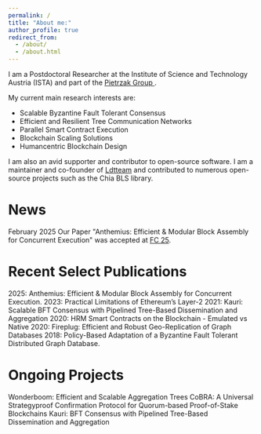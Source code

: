 ```yaml
---
permalink: /
title: "About me:"
author_profile: true
redirect_from: 
  - /about/
  - /about.html
---
```


I am a Postdoctoral Researcher at the Institute of Science and Technology Austria (ISTA) and part of the [Pietrzak Group
](https://ist.ac.at/de/forschung/pietrzak-gruppe/).

My current main research interests are:
- Scalable Byzantine Fault Tolerant Consensus
- Efficient and Resilient Tree Communication Networks
- Parallel Smart Contract Execution
- Blockchain Scaling Solutions
- Humancentric Blockchain Design

I am also an avid supporter and contributor to open-source software. I am a maintainer and co-founder of [Ldtteam](https://github.com/ldtteam) and contributed to numerous open-source projects such as the Chia BLS library.

News
======
February 2025 Our Paper "Anthemius: Efficient & Modular Block Assembly for Concurrent Execution" was accepted at [FC 25](https://fc25.ifca.ai/).

Recent Select Publications
======
2025: Anthemius: Efficient & Modular Block Assembly for Concurrent Execution.
2023: Practical Limitations of Ethereum’s Layer-2
2021: Kauri: Scalable BFT Consensus with Pipelined Tree-Based Dissemination and Aggregation
2020: HRM Smart Contracts on the Blockchain - Emulated vs Native
2020: Fireplug: Efficient and Robust Geo-Replication of Graph Databases
2018: Policy-Based Adaptation of a Byzantine Fault Tolerant Distributed Graph Database.

Ongoing Projects
======

Wonderboom: Efficient and Scalable Aggregation Trees
CoBRA: A Universal Strategyproof Confirmation Protocol for Quorum-based
Proof-of-Stake Blockchains
Kauri: BFT Consensus with Pipelined Tree-Based Dissemination and
Aggregation


